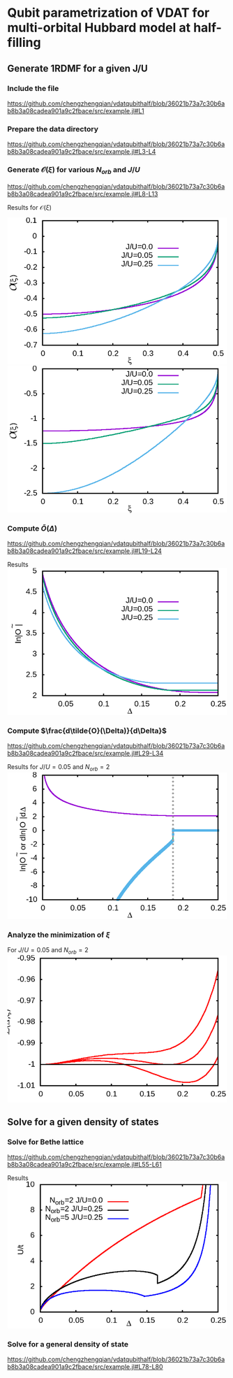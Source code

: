 # Qubit parametrization of VDAT for multi-orbital Hubbard model at half-filling

## Generate 1RDMF for a given J/U

### Include the file
https://github.com/chengzhengqian/vdatqubithalf/blob/36021b73a7c30b6ab8b3a08cadea901a9c2fbace/src/example.jl#L1

### Prepare the data directory 
https://github.com/chengzhengqian/vdatqubithalf/blob/36021b73a7c30b6ab8b3a08cadea901a9c2fbace/src/example.jl#L3-L4

### Generate $`\mathcal{O}(\xi)`$ for various $`N_{orb}`$ and  $`J/U`$
https://github.com/chengzhengqian/vdatqubithalf/blob/36021b73a7c30b6ab8b3a08cadea901a9c2fbace/src/example.jl#L8-L13

Results for $`\mathcal{O}(\xi)`$ 

![plot](./src/gene_plots/plot_xi_O_norb2_JU_0.0%200.05%200.25.png?raw=true)
![plot](./src/gene_plots/plot_xi_O_norb5_JU_0.0%200.05%200.25.png?raw=true)

### Compute $`\tilde{O}(\Delta)`$
https://github.com/chengzhengqian/vdatqubithalf/blob/36021b73a7c30b6ab8b3a08cadea901a9c2fbace/src/example.jl#L19-L24

Results
![plot](./src/gene_plots/plot_tildeO_Delta_norb2_JU_0.0%200.05%200.25.png?raw=true)

### Compute $`\frac{d\tilde{O}(\Delta)}{d\Delta}`$
https://github.com/chengzhengqian/vdatqubithalf/blob/36021b73a7c30b6ab8b3a08cadea901a9c2fbace/src/example.jl#L29-L34

Results for $`J/U=0.05`$ and $`N_{orb}=2`$
![plot](./src/gene_plots/plot_tildeO_and_derivative_in_log_norb2_JU_0.05.png?raw=true)

### Analyze the minimization of $`\xi`$ 
For $`J/U=0.05`$ and $`N_{orb}=2`$
![plot](./src/gene_plots/plot_fancyL_norb2_JU_0.05.png?raw=true)



## Solve for a given density of states

### Solve for Bethe lattice
https://github.com/chengzhengqian/vdatqubithalf/blob/36021b73a7c30b6ab8b3a08cadea901a9c2fbace/src/example.jl#L55-L61

Results
![plot](./src/gene_plots/plot_U_Delta_various_Norb_JU.png?raw=true)


### Solve for a general density of state
https://github.com/chengzhengqian/vdatqubithalf/blob/36021b73a7c30b6ab8b3a08cadea901a9c2fbace/src/example.jl#L78-L80










